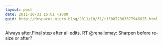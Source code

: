 ```yaml
---
layout: post
date: 2011-10-31 15:01 +1000
guid: http://desparoz.micro.blog/2011/10/31/t130872083377946625.html
---
```

Always after.Final step after all edits. RT @renailemay: Sharpen before re-size or after?
